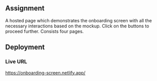 ## Assignment

A hosted page which demonstrates the onboarding screen with all the necessary interactions based on the mockup.
Click on the buttons to proceed further. Consists four pages.

## Deployment

### Live URL

https://onboarding-screen.netlify.app/
